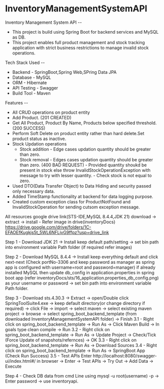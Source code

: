 # InventoryManagementSystemAPI

Inventory Management System API --

- This project is build using Spring Boot for backend services and MySQL as DB.
- This project enables full product management and stock tracking application with strict business restrictions to manage invalid stock operations.

Tech Stack Used --
- Backend - SpringBoot,Spring Web,SPring Data JPA
- Database - MySQL
- ORM - Hibernate
- API Testing - Swagger
- Build Tool - Maven

Features --
- All CRUD operations on product entity
- Add Product. (201 CREATED)
- Get All Product, Product By Name, Products below specified threshold. (200 SUCCESS)
- Perform Soft Delete on product entity rather than hard delete.Set product status as inactive.
- Stock Updation operations 
    - Stock addition - Edge cases updation quantity should be greater than zero.
    - Stock removal - Edges cases updation quantity should be greater than zero. (400 BAD REQUEST)
                    - Provided quantity shoukd be present in stock else throw InvalidStockOperationException with message to try with lesser quantity.
                    - Check stock is not equal to zero.
- Used DTO(Data Transfer Object) to Data Hiding and security passed only necessary data.
- Added TimeStamp functionality at backend for data logging purpose.
- Created custom exception class for ProductNotFound and InvalidStockOperation for sending cutsom exception message.

All resources google drive link(STS-IDE,MySQL 8.4.4,JDK 21) download -> extract -> install - Refer image in drive(inventoryDocs)
https://drive.google.com/drive/folders/1C-EFAOEfKugkjs5t_5WL6NFLjvG9ffpz?usp=drive_link


Step 1 - Download JDK 21 -> Install keep default path/setting -> set bin path into environment variable Path folder (if required refer images) 

Step 2 - Download MySQL 8.4.4 -> Install keep everything default and click next-next (Check portNo-3306 and keep password as manager as spring app is configured with username=root and password=manager) if already installed MySQL then update db_config in application.properties in spring boot app (refer inventoryDocs/sts/16_application.properties_db_config.png) as your username or password -> set bin path into environment variable Path folder.

Step 3 - Download sts.4.30.3 -> Extract -> open/Double click SpringToolSuite4.exe -> keep default directory(or change directory if required) -> click File -> import -> select maven -> select existing maven project -> browse -> select spring_boot_backend_template (from downloaded InventoryManagementSystemAPI folder) -> Finish
3.1 - Right click on spring_boot_backend_template -> Run As -> Click Maven Build -> In goals type clean compile -> Run
3.2 - Right click on spring_boot_backend_template -> Run As -> Update Project -> Check/Tick (Force Update of snapshots/refernces) -> OK
3.3 - Right click on spring_boot_backend_template -> Run As -> Download Sources
3.4 - Right click on spring_boot_backend_template -> Run As -> SpringBoot App (Check Run Success)
3.5 - Test APIs Enter http://localhost:8080/swagger-ui/index.html#/ in browser -> Enter -> Test APIs -> Try Out -> Add Data -> Execute

Step 4 - Check DB data from cmd Line using mysql -u root(username) -p -> Enter password -> use inventoryapi.
